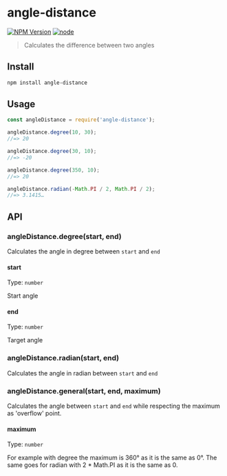 # angle-distance

[![NPM Version](https://img.shields.io/npm/v/angle-distance.svg)](https://www.npmjs.com/package/angle-distance)
[![node](https://img.shields.io/node/v/angle-distance.svg)](https://www.npmjs.com/package/angle-distance)

> Calculates the difference between two angles

## Install

```bash
npm install angle-distance
```

## Usage

```js
const angleDistance = require('angle-distance');

angleDistance.degree(10, 30);
//=> 20

angleDistance.degree(30, 10);
//=> -20

angleDistance.degree(350, 10);
//=> 20

angleDistance.radian(-Math.PI / 2, Math.PI / 2);
//=> 3.1415…
```

## API

### angleDistance.degree(start, end)

Calculates the angle in degree between `start` and `end`

#### start

Type: `number`

Start angle

#### end

Type: `number`

Target angle

### angleDistance.radian(start, end)

Calculates the angle in radian between `start` and `end`

### angleDistance.general(start, end, maximum)

Calculates the angle between `start` and `end` while respecting the maximum as 'overflow' point.

#### maximum

Type: `number`

For example with degree the maximum is 360° as it is the same as 0°.
The same goes for radian with 2 * Math.PI as it is the same as 0.
